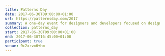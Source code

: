 ```yaml
---
title: Patterns Day
date: 2017-06-30T09:00:00+01:00
url: https://patternsday.com/2017
summary: A one-day event for designers and developers focused on design systems, pattern libraries, style guides, and components.
collection: patterns_day
start: 2017-06-30T09:00:00+01:00
end: 2017-06-30T16:45:00+01:00
participant: true
venue: 9c2xrvm6+hm
---
```

